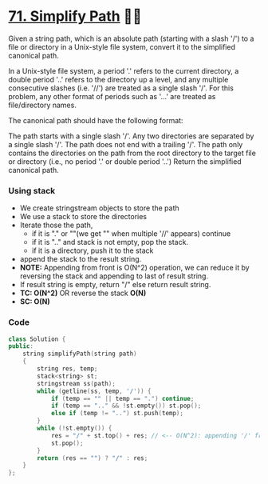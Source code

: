 # [71. Simplify Path](https://leetcode.com/problems/simplify-path/) 🌟🌟

Given a string path, which is an absolute path (starting with a slash '/') to a file or directory in a Unix-style file system, convert it to the simplified canonical path.

In a Unix-style file system, a period '.' refers to the current directory, a double period '..' refers to the directory up a level, and any multiple consecutive slashes (i.e. '//') are treated as a single slash '/'. For this problem, any other format of periods such as '...' are treated as file/directory names.

The canonical path should have the following format:

The path starts with a single slash '/'.
Any two directories are separated by a single slash '/'.
The path does not end with a trailing '/'.
The path only contains the directories on the path from the root directory to the target file or directory (i.e., no period '.' or double period '..')
Return the simplified canonical path.

### Using stack

-   We create stringstream objects to store the path
-   We use a stack to store the directories
-   Iterate those the path,
    -   if it is "." or ""(we get "" when multiple '//' appears) continue
    -   if it is ".." and stack is not empty, pop the stack.
    -   if it is a directory, push it to the stack
-   append the stack to the result string.
-   **NOTE:** Appending from front is O(N^2) operation, we can reduce it by reversing the stack and appending to last of result string.
-   If result string is empty, return "/" else return result string.
-   **TC: O(N^2)** OR reverse the stack **O(N)**
-   **SC: O(N)**

### Code

```cpp
class Solution {
public:
    string simplifyPath(string path)
    {
        string res, temp;
        stack<string> st;
        stringstream ss(path);
        while (getline(ss, temp, '/')) {
            if (temp == "" || temp == ".") continue;
            if (temp == ".." && !st.empty()) st.pop();
            else if (temp != "..") st.push(temp);
        }
        while (!st.empty()) {
            res = "/" + st.top() + res; // <-- O(N^2): appending '/' from front of string(like inserting element at front of vector)
            st.pop();
        }
        return (res == "") ? "/" : res;
    }
};
```

